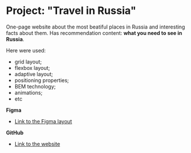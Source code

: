 # Project: "Travel in Russia"

One-page website about the most beatiful places in Russia and interesting facts about them.
Has recommendation content:  **what you need to see in Russia**.

Here were used:
* grid layout;
* flexbox layout;
* adaptive layout;
* positioning properties;
* BEM technology;
* animations;
* etc


**Figma**

* [Link to the Figma layout](https://www.figma.com/file/5S2WSbEFL6awjVWJ0NWL8Q/Sprint-3_-Russia-_-desktop-mobile?node-id=28503%3A0)

**GitHub**

* [Link to the website](https://sasha-harkova.github.io/russian-travel/index.html)